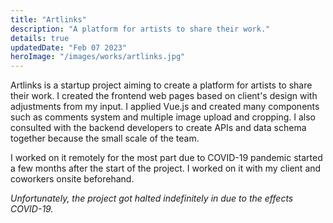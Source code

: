 ```yaml
---
title: "Artlinks"
description: "A platform for artists to share their work."
details: true
updatedDate: "Feb 07 2023"
heroImage: "/images/works/artlinks.jpg"
---
```


Artlinks is a startup project aiming to create a platform for artists to share their work. I created the frontend web pages based on client's design with adjustments from my input. I applied Vue.js and created many components such as comments system and multiple image upload and cropping. I also consulted with the backend developers to create APIs and data schema together because the small scale of the team.

I worked on it remotely for the most part due to COVID-19 pandemic started a few months after the start of the project. I worked on it with my client and coworkers onsite beforehand.

_Unfortunately, the project got halted indefinitely in due to the effects COVID-19._
